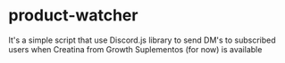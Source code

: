 # product-watcher
It's a simple script that use Discord.js library to send DM's to subscribed users when Creatina from Growth Suplementos (for now) is available

